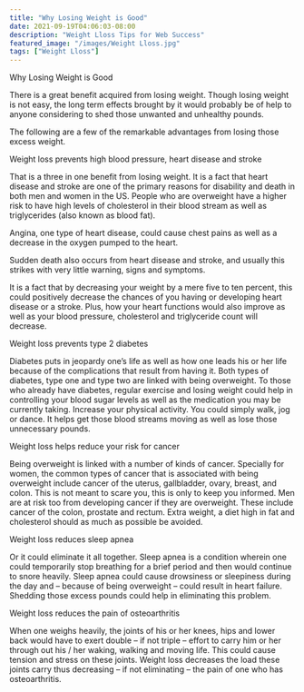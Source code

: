 ```yaml
---
title: "Why Losing Weight is Good"
date: 2021-09-19T04:06:03-08:00
description: "Weight Lloss Tips for Web Success"
featured_image: "/images/Weight Lloss.jpg"
tags: ["Weight Lloss"]
---
```


Why Losing Weight is Good

There is a great benefit acquired from losing weight.  Though losing weight is not easy,  the long term effects brought by it would probably be of help to anyone considering to shed those unwanted and unhealthy pounds.  

The following are a few of the remarkable advantages from losing those excess weight.

Weight loss prevents high blood pressure, heart disease and stroke

That is a three in one benefit from losing weight.  It is a fact that heart disease and stroke are one of the primary reasons for disability and death in both men and women in the US.  People who are overweight have a higher risk to have high levels of cholesterol in their blood stream as well as triglycerides (also known as blood fat).  

Angina, one type of heart disease, could cause chest pains as well as a decrease in the oxygen pumped to the heart.  

Sudden death also occurs from heart disease and stroke, and usually this strikes with very little warning, signs and   symptoms.

It is a fact that by decreasing your weight by a mere five to ten percent, this could positively decrease the chances of you having or developing heart disease or a stroke.  Plus, how your heart functions would also improve as well as your blood pressure, cholesterol and triglyceride count will decrease.

Weight loss prevents type 2 diabetes

Diabetes puts in jeopardy one’s life as well as how one leads his or her life because of the complications that result from having it.  Both types of diabetes, type one and type two are linked with being overweight.  To those who already have diabetes, regular exercise and losing weight could help in controlling your blood sugar levels as well as the medication you may be currently taking.  Increase your physical activity.  You could simply walk, jog or dance.  It helps get those blood streams moving as well as lose those unnecessary pounds. 

Weight loss helps reduce your risk for cancer

Being overweight is linked with a number of kinds of cancer.  Specially for women, the common types of cancer that is associated with being overweight include cancer of the uterus, gallbladder, ovary, breast, and colon.  This is not meant to scare you, this is only to keep you informed.  Men are at risk too from developing cancer if they are overweight.  These include  cancer of the colon, prostate and rectum.  Extra weight, a diet high in fat and cholesterol should as much as possible be avoided.  

Weight loss reduces sleep apnea

Or it could eliminate it all together.  Sleep apnea is a condition wherein one could temporarily stop breathing for a brief period and then would continue to snore heavily.  Sleep apnea could cause drowsiness or sleepiness during the day and – because of being overweight – could result in heart failure.  Shedding those excess pounds could help in eliminating this problem.

Weight loss reduces the pain of osteoarthritis

When one weighs heavily, the joints of  his or her knees, hips and lower back would have to exert double – if not triple – effort to carry him or her through out his / her waking, walking and moving life.  This could cause tension and stress on these joints.  Weight loss decreases the load these joints carry thus decreasing – if not eliminating – the pain of one who has osteoarthritis.


